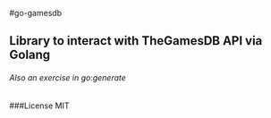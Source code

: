 #go-gamesdb
## Library to interact with TheGamesDB API via Golang

###### Also an exercise in go:generate

###License
MIT
